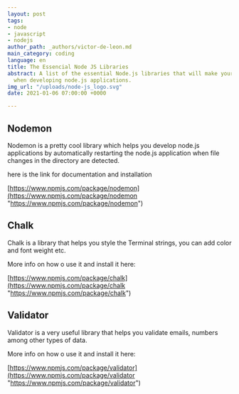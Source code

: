 ```yaml
---
layout: post
tags:
- node
- javascript
- nodejs
author_path: _authors/victor-de-leon.md
main_category: coding
language: en
title: The Essencial Node JS Libraries
abstract: A list of the essential Node.js libraries that will make your life easier
  when developing node.js applications.
img_url: "/uploads/node-js_logo.svg"
date: 2021-01-06 07:00:00 +0000

---
```

## Nodemon

Nodemon is a pretty cool library which helps you develop node.js applications by automatically restarting the node.js application when file changes in the directory are detected.

here is the link for documentation and  installation

[https://www.npmjs.com/package/nodemon](https://www.npmjs.com/package/nodemon "https://www.npmjs.com/package/nodemon")

## Chalk

Chalk is a library that helps you style the Terminal strings, you can add color and font weight etc.

More info on how o use it and install it here:

[https://www.npmjs.com/package/chalk](https://www.npmjs.com/package/chalk "https://www.npmjs.com/package/chalk")

## Validator

Validator is a very useful library that helps you validate emails, numbers among other types of data.

More info on how o use it and install it here:

[https://www.npmjs.com/package/validator](https://www.npmjs.com/package/validator "https://www.npmjs.com/package/validator")